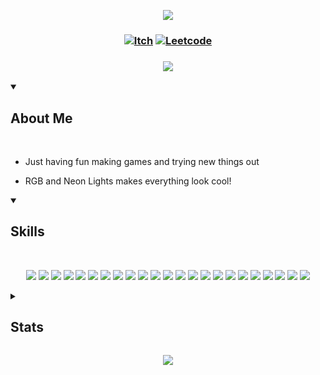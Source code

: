  <!-- Top Banner -->

<p align="center">
<img src="https://capsule-render.vercel.app/api?type=waving&color=0a0f0b&height=210&section=header&text=Hi%20There,%20I'm%20Lex&fontColor=yellow&fontAlignY=45&reversal=true"/>
</p>

<!-- Links -->

### <p align="center"> [![Itch](https://img.shields.io/badge/-itch.io-0a0f0b?style=for-the-badge)](https://mynameslex.itch.io/) [![Leetcode](https://img.shields.io/badge/-leetcode-0a0f0b?style=for-the-badge)](https://leetcode.com/u/MyNamesLex/)</p>

### <p align="center"> <a href="https://github.com/DenverCoder1/readme-typing-svg"><img src="https://readme-typing-svg.herokuapp.com/?lines=Game+Programmer;&font=Fira%20Code&center=true&color=yellow"></a></p>

<!-- About Me -->

<details open>
<summary><h2>About Me</h2></summary>

<br/>

* Just having fun making games and trying new things out

* RGB and Neon Lights makes everything look cool!

</details>

<!-- Skills -->

<details open>
<summary><h2>Skills</h2></summary>

<br>

<div align="center">

<img src="https://img.shields.io/badge/-Unity-0a0f0b"/> <img src="https://img.shields.io/badge/-Unreal Engine 5-0a0f0b"/>
<img src="https://img.shields.io/badge/-Crayta-0a0f0b" />
<img src="https://img.shields.io/badge/-C%2B%2B-0a0f0b"/>
<img src="https://img.shields.io/badge/-Blueprint-0a0f0b"/>
<img src="https://img.shields.io/badge/-C%23-0a0f0b"/>
<img src="https://img.shields.io/badge/-Python-0a0f0b"/>
<img src="https://img.shields.io/badge/-Lua-0a0f0b"/>
<img src="https://img.shields.io/badge/-Processing-0a0f0b"/>
<img src="https://img.shields.io/badge/-OpenGL-0a0f0b"/>
<img src="https://img.shields.io/badge/-GLSL-0a0f0b"/>
<img src="https://img.shields.io/badge/-Blender-0a0f0b"/>
<img src="https://img.shields.io/badge/-Audacity-0a0f0b"/>
<img src="https://img.shields.io/badge/-Gimp-0a0f0b"/>
<img src="https://img.shields.io/badge/-OBS-0a0f0b"/>
<img src="https://img.shields.io/badge/-Movie%20Studio%2016-0a0f0b"/>
<img src="https://img.shields.io/badge/-Bosca%20Ceoil-0a0f0b"/>
<img src="https://img.shields.io/badge/-Aesprite-0a0f0b"/>
<img src="https://img.shields.io/badge/-SFXR-0a0f0b"/>
<img src="https://img.shields.io/badge/-Git-0a0f0b"/>
<img src="https://img.shields.io/badge/-Markdown-0a0f0b"/>
<img src="https://img.shields.io/badge/-Jira-0a0f0b"/>
<img src="https://img.shields.io/badge/-Trello-0a0f0b"/>

</div>

</details> 

<!-- Stats -->

<details>
<summary><h2>Stats</h2></summary>

<br/>

<div align="left">

<h3> Visits </h3>

![Visits](https://komarev.com/ghpvc/?username=MyNamesLex&color=0a0f0b)

<h3> Trophies </h3>

[![trophy](https://github-profile-trophy.vercel.app/?username=MyNamesLex&theme=juicyfresh&column=3)](https://github.com/ryo-ma/github-profile-trophy)

<h3> GitHub Profile Stats </h3>

![Anurag's GitHub stats](https://github-readme-stats.vercel.app/api?username=mynameslex&show_icons=true&theme=merko&hide_border=true)

![Top Langs](https://github-readme-stats.vercel.app/api/top-langs/?username=mynameslex&langs_count=5&layout=compact&hide_border=true&theme=merko&hide=ren'py)

<h3> Activity Graph </h3>

[![Ashutosh's github activity graph](https://github-readme-activity-graph.vercel.app/graph?username=MyNamesLex&theme=merko)](https://github.com/ashutosh00710/github-readme-activity-graph)

</div>

</details>

<!-- Footer -->
<p align="center">
  <img src="https://capsule-render.vercel.app/api?type=waving&color=0a0f0b&height=110&section=footer&animation=twinkling&reversal=true"/>
</p>
